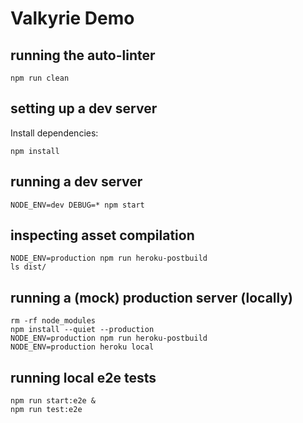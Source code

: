 # Valkyrie Demo

## running the auto-linter

```
npm run clean
```

## setting up a dev server

Install dependencies:

```
npm install
```

## running a dev server

```
NODE_ENV=dev DEBUG=* npm start
```

## inspecting asset compilation

```
NODE_ENV=production npm run heroku-postbuild
ls dist/
```

## running a (mock) production server (locally)

```
rm -rf node_modules
npm install --quiet --production
NODE_ENV=production npm run heroku-postbuild
NODE_ENV=production heroku local
```

## running local e2e tests

```
npm run start:e2e &
npm run test:e2e
```
